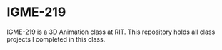 # IGME-219

IGME-219 is a 3D Animation class at RIT. This repository holds all class projects I completed in this class.
